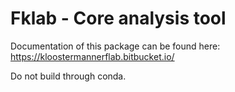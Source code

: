 # Fklab - Core analysis tool

Documentation of this package can be found here: https://kloostermannerflab.bitbucket.io/

Do not build through conda. 
